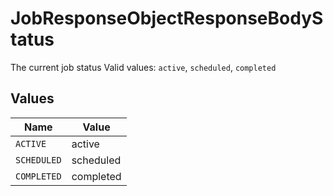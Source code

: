 # JobResponseObjectResponseBodyStatus

The current job status  Valid values: `active`, `scheduled`, `completed`


## Values

| Name        | Value       |
| ----------- | ----------- |
| `ACTIVE`    | active      |
| `SCHEDULED` | scheduled   |
| `COMPLETED` | completed   |